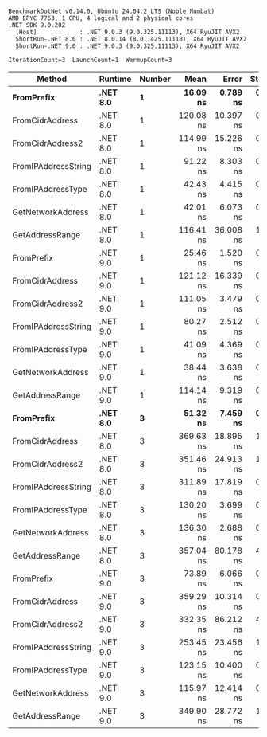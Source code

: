 ```

BenchmarkDotNet v0.14.0, Ubuntu 24.04.2 LTS (Noble Numbat)
AMD EPYC 7763, 1 CPU, 4 logical and 2 physical cores
.NET SDK 9.0.202
  [Host]            : .NET 9.0.3 (9.0.325.11113), X64 RyuJIT AVX2
  ShortRun-.NET 8.0 : .NET 8.0.14 (8.0.1425.11118), X64 RyuJIT AVX2
  ShortRun-.NET 9.0 : .NET 9.0.3 (9.0.325.11113), X64 RyuJIT AVX2

IterationCount=3  LaunchCount=1  WarmupCount=3  

```
| Method              | Runtime  | Number | Mean      | Error     | StdDev   | Min       | Max       | Gen0   | Allocated |
|-------------------- |--------- |------- |----------:|----------:|---------:|----------:|----------:|-------:|----------:|
| **FromPrefix**          | **.NET 8.0** | **1**      |  **16.09 ns** |  **0.789 ns** | **0.043 ns** |  **16.06 ns** |  **16.14 ns** | **0.0033** |      **56 B** |
| FromCidrAddress     | .NET 8.0 | 1      | 120.08 ns | 10.397 ns | 0.570 ns | 119.64 ns | 120.73 ns | 0.0067 |     112 B |
| FromCidrAddress2    | .NET 8.0 | 1      | 114.99 ns | 15.226 ns | 0.835 ns | 114.21 ns | 115.87 ns | 0.0067 |     112 B |
| FromIPAddressString | .NET 8.0 | 1      |  91.22 ns |  8.303 ns | 0.455 ns |  90.76 ns |  91.67 ns | 0.0033 |      56 B |
| FromIPAddressType   | .NET 8.0 | 1      |  42.43 ns |  4.415 ns | 0.242 ns |  42.21 ns |  42.69 ns | 0.0052 |      88 B |
| GetNetworkAddress   | .NET 8.0 | 1      |  42.01 ns |  6.073 ns | 0.333 ns |  41.80 ns |  42.39 ns | 0.0033 |      56 B |
| GetAddressRange     | .NET 8.0 | 1      | 116.41 ns | 36.008 ns | 1.974 ns | 115.21 ns | 118.69 ns | 0.0100 |     168 B |
| FromPrefix          | .NET 9.0 | 1      |  25.46 ns |  1.520 ns | 0.083 ns |  25.41 ns |  25.56 ns | 0.0033 |      56 B |
| FromCidrAddress     | .NET 9.0 | 1      | 121.12 ns | 16.339 ns | 0.896 ns | 120.15 ns | 121.92 ns | 0.0067 |     112 B |
| FromCidrAddress2    | .NET 9.0 | 1      | 111.05 ns |  3.479 ns | 0.191 ns | 110.92 ns | 111.27 ns | 0.0067 |     112 B |
| FromIPAddressString | .NET 9.0 | 1      |  80.27 ns |  2.512 ns | 0.138 ns |  80.12 ns |  80.36 ns | 0.0033 |      56 B |
| FromIPAddressType   | .NET 9.0 | 1      |  41.09 ns |  4.369 ns | 0.239 ns |  40.86 ns |  41.34 ns | 0.0052 |      88 B |
| GetNetworkAddress   | .NET 9.0 | 1      |  38.44 ns |  3.638 ns | 0.199 ns |  38.23 ns |  38.63 ns | 0.0033 |      56 B |
| GetAddressRange     | .NET 9.0 | 1      | 114.14 ns |  9.319 ns | 0.511 ns | 113.70 ns | 114.70 ns | 0.0100 |     168 B |
| **FromPrefix**          | **.NET 8.0** | **3**      |  **51.32 ns** |  **7.459 ns** | **0.409 ns** |  **50.89 ns** |  **51.70 ns** | **0.0100** |     **168 B** |
| FromCidrAddress     | .NET 8.0 | 3      | 369.63 ns | 18.895 ns | 1.036 ns | 368.44 ns | 370.32 ns | 0.0200 |     336 B |
| FromCidrAddress2    | .NET 8.0 | 3      | 351.46 ns | 24.913 ns | 1.366 ns | 350.40 ns | 353.00 ns | 0.0200 |     336 B |
| FromIPAddressString | .NET 8.0 | 3      | 311.89 ns | 17.819 ns | 0.977 ns | 311.03 ns | 312.95 ns | 0.0100 |     168 B |
| FromIPAddressType   | .NET 8.0 | 3      | 130.20 ns |  3.699 ns | 0.203 ns | 130.00 ns | 130.40 ns | 0.0157 |     264 B |
| GetNetworkAddress   | .NET 8.0 | 3      | 136.30 ns |  2.688 ns | 0.147 ns | 136.14 ns | 136.43 ns | 0.0100 |     168 B |
| GetAddressRange     | .NET 8.0 | 3      | 357.04 ns | 80.178 ns | 4.395 ns | 352.50 ns | 361.28 ns | 0.0300 |     504 B |
| FromPrefix          | .NET 9.0 | 3      |  73.89 ns |  6.066 ns | 0.332 ns |  73.60 ns |  74.25 ns | 0.0100 |     168 B |
| FromCidrAddress     | .NET 9.0 | 3      | 359.29 ns | 10.314 ns | 0.565 ns | 358.71 ns | 359.84 ns | 0.0200 |     336 B |
| FromCidrAddress2    | .NET 9.0 | 3      | 332.35 ns | 86.212 ns | 4.726 ns | 329.59 ns | 337.81 ns | 0.0200 |     336 B |
| FromIPAddressString | .NET 9.0 | 3      | 253.45 ns | 23.456 ns | 1.286 ns | 252.69 ns | 254.94 ns | 0.0100 |     168 B |
| FromIPAddressType   | .NET 9.0 | 3      | 123.15 ns | 10.400 ns | 0.570 ns | 122.68 ns | 123.79 ns | 0.0157 |     264 B |
| GetNetworkAddress   | .NET 9.0 | 3      | 115.97 ns | 12.414 ns | 0.680 ns | 115.29 ns | 116.65 ns | 0.0100 |     168 B |
| GetAddressRange     | .NET 9.0 | 3      | 349.90 ns | 28.772 ns | 1.577 ns | 348.53 ns | 351.63 ns | 0.0300 |     504 B |
